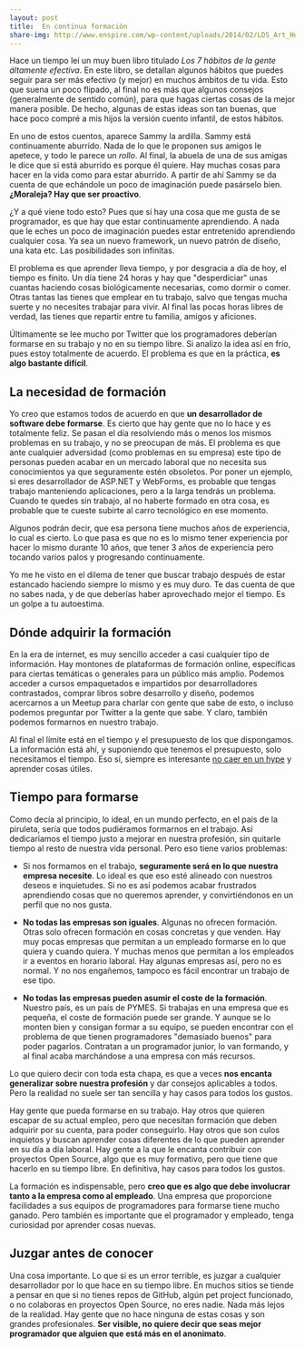 ```yaml
---
layout: post
title:  En continua formación
share-img: http://www.enspire.com/wp-content/uploads/2014/02/LDS_Art_Home.png
---
```


Hace un tiempo leí un muy buen libro titulado *Los 7 hábitos de la gente áltamente efectiva*. En este libro, se detallan algunos hábitos que puedes seguir para ser más efectivo (y mejor) en muchos ámbitos de tu vida. Esto que suena un poco flipado, al final no es más que algunos consejos (generalmente de sentido común), para que hagas ciertas cosas de la mejor manera posible. De hecho, algunas de estas ideas son tan buenas, que hace poco compré a mis hijos la versión cuento infantil, de estos hábitos.

En uno de estos cuentos, aparece Sammy la ardilla. Sammy está continuamente aburrido. Nada de lo que le proponen sus amigos le apetece, y todo le parece un *rollo*. Al final, la abuela de una de sus amigas le dice que si está aburrido es porque él quiere. Hay muchas cosas para hacer en la vida como para estar aburrido. A partir de ahí Sammy se da cuenta de que echándole un poco de imaginación puede pasárselo bien. **¿Moraleja? Hay que ser proactivo**.

¿Y a qué viene todo esto? Pues que si hay una cosa que me gusta de se programador, es que hay que estar continuamente aprendiendo. A nada que le eches un poco de imaginación puedes estar entretenido aprendiendo cualquier cosa. Ya sea un nuevo framework, un nuevo patrón de diseño, una kata etc. Las posibilidades son infinitas.

El problema es que aprender lleva tiempo, y por desgracia a día de hoy, el tiempo es finito. Un día tiene 24 horas y hay que "desperdiciar" unas cuantas haciendo cosas biológicamente necesarias, como dormir o comer. Otras tantas las tienes que emplear en tu trabajo, salvo que tengas mucha suerte y no necesites trabajar para vivir. Al final las pocas horas libres de verdad, las tienes que repartir entre tu familia, amigos y aficiones.

Últimamente se lee mucho por Twitter que los programadores deberían formarse en su trabajo y no en su tiempo libre. Si analizo la idea así en frío, pues estoy totalmente de acuerdo. El problema es que en la práctica, **es algo bastante difícil**.

## La necesidad de formación

Yo creo que estamos todos de acuerdo en que **un desarrollador de software debe formarse**. Es cierto que hay gente que no lo hace y es totalmente feliz. Se pasan el día resolviendo más o menos los mismos problemas en su trabajo, y no se preocupan de más. El problema es que ante cualquier adversidad (como problemas en su empresa) este tipo de personas pueden acabar en un mercado laboral que no necesita sus conocimientos ya que seguramente estén obsoletos. Por poner un ejemplo, si eres desarrollador de  ASP.NET y WebForms, es probable que tengas trabajo manteniendo aplicaciones, pero a la larga tendrás un problema. Cuando te quedes sin trabajo, al no haberte formado en otra cosa, es probable que te cueste subirte al carro tecnológico en ese momento.

Algunos podrán decir, que esa persona tiene muchos años de experiencia, lo cual es cierto. Lo que pasa es que no es lo mismo tener experiencia por hacer lo mismo durante 10 años, que tener 3 años de experiencia pero tocando varios palos y progresando continuamente.

Yo me he visto en el dilema de tener que buscar trabajo después de estar estancado haciendo siempre lo mismo y es muy duro. Te das cuenta de que no sabes nada, y de que deberías haber aprovechado mejor el tiempo. Es un golpe a tu autoestima.

## Dónde adquirir la formación

En la era de internet, es muy sencillo acceder a casi cualquier tipo de información. Hay montones de plataformas de formación online, específicas para ciertas temáticas o generales para un público más amplio. Podemos acceder a cursos empaquetados e impartidos por desarrolladores contrastados, comprar libros sobre desarrollo y diseño, podemos acercarnos a un Meetup para charlar con gente que sabe de esto, o incluso podemos preguntar por Twitter a la gente que sabe. Y claro, también podemos formarnos en nuestro trabajo.

Al final el límite está en el tiempo y el presupuesto de los que dispongamos. La información está ahí, y suponiendo que tenemos el presupuesto, solo necesitamos el tiempo. Eso sí, siempre es interesante [no caer en un hype](https://charlascylon.com/2016-11-07-los-hypes-la-especializaci%C3%B3n-y-que-aprender) y aprender cosas útiles.

## Tiempo para formarse

Como decía al principio, lo ideal, en un mundo perfecto, en el país de la piruleta, sería que todos pudiéramos formarnos en el trabajo. Así dedicaríamos el tiempo justo a mejorar en nuestra profesión, sin quitarle tiempo al resto de nuestra vida personal. Pero eso tiene varios problemas:

- Si nos formamos en el trabajo, **seguramente será en lo que nuestra empresa necesite**. Lo ideal es que  eso esté alineado con nuestros deseos e inquietudes. Si no es así podemos acabar frustrados aprendiendo cosas que no queremos aprender, y convirtiéndonos en un perfil que no nos gusta.

- **No todas las empresas son iguales**. Algunas no ofrecen formación. Otras solo ofrecen formación en cosas concretas y que venden. Hay muy pocas empresas que permitan a un empleado formarse en lo que quiera y cuando quiera. Y muchas menos que permitan a los empleados ir a eventos en horario laboral. Hay algunas empresas así, pero no es normal. Y no nos engañemos, tampoco es fácil encontrar un trabajo de ese tipo.

- **No todas las empresas pueden asumir el coste de la formación**. Nuestro país, es un país de PYMES. Si trabajas en una empresa que es pequeña, el coste de formación puede ser grande. Y aunque se lo monten bien y consigan formar a su equipo, se pueden encontrar con el problema de que tienen programadores "demasiado buenos" para poder pagarlos. Contratan a un programador junior, lo van formando, y al final acaba marchándose a una empresa con más recursos.

Lo que quiero decir con toda esta chapa, es que a veces **nos encanta generalizar sobre nuestra profesión** y dar consejos aplicables a todos. Pero la realidad no suele ser tan sencilla y hay casos para todos los gustos. 

Hay gente que pueda formarse en su trabajo. Hay otros que quieren escapar de su actual empleo, pero que necesitan formación que deben adquirir por su cuenta, para poder conseguirlo. Hay otros que son culos inquietos y buscan aprender cosas diferentes de lo que pueden aprender en su día a día laboral. Hay gente a la que le encanta contribuir con proyectos Open Source, algo que es muy formativo, pero que tiene que hacerlo en su tiempo libre. En definitiva, hay casos para todos los gustos.

La formación es indispensable, pero **creo que es algo que debe involucrar tanto a la empresa como al empleado**. Una empresa que proporcione facilidades a sus equipos de programadores para formarse tiene mucho ganado.  Pero también es importante que el programador y empleado, tenga curiosidad por aprender cosas nuevas.

## Juzgar antes de conocer

Una cosa importante. Lo que si es un error terrible, es juzgar a cualquier desarrollador por lo que hace en su tiempo libre. En muchos sitios se tiende a pensar en que si no tienes repos de GitHub, algún pet project funcionado, o no colaboras en proyectos Open Source, no eres nadie. Nada más lejos de la realidad. Hay gente que no hace ninguna de estas cosas y son grandes profesionales. **Ser visible, no quiere decir que seas mejor programador que alguien que está más en el anonimato**.









